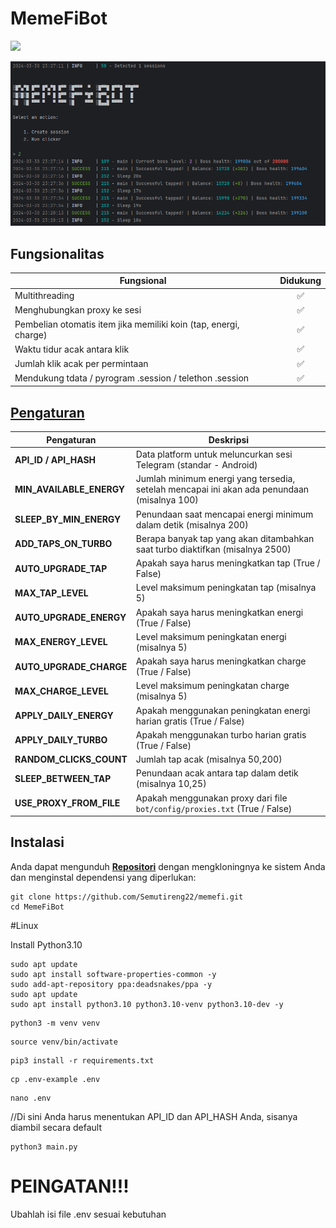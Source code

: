 # MemeFiBot

[<img src="https://img.shields.io/badge/Telegram-%40Me-orange">](https://t.me/jodohsaya)

![img1](demo.png)

## Fungsionalitas
| Fungsional                                                     | Didukung  |
|----------------------------------------------------------------|:---------:|
| Multithreading                                                 |     ✅     |
| Menghubungkan proxy ke sesi                                    |     ✅     |
| Pembelian otomatis item jika memiliki koin (tap, energi, charge)|    ✅     |
| Waktu tidur acak antara klik                                   |     ✅     |
| Jumlah klik acak per permintaan                                |     ✅     |
| Mendukung tdata / pyrogram .session / telethon .session        |     ✅     |

## [Pengaturan](https://github.com/shamhi/MemeFiBot/blob/main/.env-example)
| Pengaturan                | Deskripsi                                                                               |
|---------------------------|----------------------------------------------------------------------------------------|
| **API_ID / API_HASH**     | Data platform untuk meluncurkan sesi Telegram (standar - Android)                      |
| **MIN_AVAILABLE_ENERGY**  | Jumlah minimum energi yang tersedia, setelah mencapai ini akan ada penundaan (misalnya 100) |
| **SLEEP_BY_MIN_ENERGY**   | Penundaan saat mencapai energi minimum dalam detik (misalnya 200)                      |
| **ADD_TAPS_ON_TURBO**     | Berapa banyak tap yang akan ditambahkan saat turbo diaktifkan (misalnya 2500)          |
| **AUTO_UPGRADE_TAP**      | Apakah saya harus meningkatkan tap (True / False)                                      |
| **MAX_TAP_LEVEL**         | Level maksimum peningkatan tap (misalnya 5)                                            |
| **AUTO_UPGRADE_ENERGY**   | Apakah saya harus meningkatkan energi (True / False)                                   |
| **MAX_ENERGY_LEVEL**      | Level maksimum peningkatan energi (misalnya 5)                                         |
| **AUTO_UPGRADE_CHARGE**   | Apakah saya harus meningkatkan charge (True / False)                                   |
| **MAX_CHARGE_LEVEL**      | Level maksimum peningkatan charge (misalnya 5)                                         |
| **APPLY_DAILY_ENERGY**    | Apakah menggunakan peningkatan energi harian gratis (True / False)                     |
| **APPLY_DAILY_TURBO**     | Apakah menggunakan turbo harian gratis (True / False)                                  |
| **RANDOM_CLICKS_COUNT**   | Jumlah tap acak (misalnya 50,200)                                                      |
| **SLEEP_BETWEEN_TAP**     | Penundaan acak antara tap dalam detik (misalnya 10,25)                                 |
| **USE_PROXY_FROM_FILE**   | Apakah menggunakan proxy dari file `bot/config/proxies.txt` (True / False)             |

## Instalasi
Anda dapat mengunduh [**Repositori**](https://github.com/Semutireng22/memefi) dengan mengkloningnya ke sistem Anda dan menginstal dependensi yang diperlukan:
```shell
git clone https://github.com/Semutireng22/memefi.git
cd MemeFiBot
```

#Linux

Install Python3.10

```shell
sudo apt update
sudo apt install software-properties-common -y
sudo add-apt-repository ppa:deadsnakes/ppa -y
sudo apt update
sudo apt install python3.10 python3.10-venv python3.10-dev -y
```

```shell
python3 -m venv venv
```
```shell
source venv/bin/activate
```
```shell
pip3 install -r requirements.txt
```
```shell
cp .env-example .env
```
```shell
nano .env
```
//Di sini Anda harus menentukan API_ID dan API_HASH Anda, sisanya diambil secara default

```shell
python3 main.py
```

# PEINGATAN!!!
Ubahlah isi file .env sesuai kebutuhan
